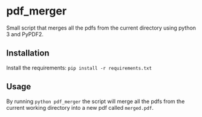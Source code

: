 # pdf_merger
Small script that merges all the pdfs from the current directory using python 3 and PyPDF2.


## Installation
Install the requirements:
`pip install -r requirements.txt`
  
## Usage
By running `python pdf_merger` the script will merge all the pdfs from the current working directory into a new pdf called `merged.pdf`.
